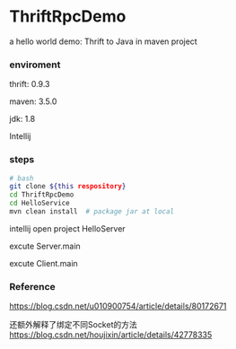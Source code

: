 # ThriftRpcDemo
a hello world demo: Thrift to Java in maven project
### enviroment
thrift: 0.9.3

maven: 3.5.0

jdk: 1.8

Intellij

### steps
```bash
# bash
git clone ${this respository}
cd ThriftRpcDemo
cd HelloService
mvn clean install  # package jar at local
```

intellij open project HelloServer

excute Server.main

excute Client.main


### Reference
https://blog.csdn.net/u010900754/article/details/80172671

还额外解释了绑定不同Socket的方法 https://blog.csdn.net/houjixin/article/details/42778335
